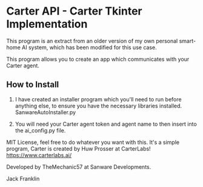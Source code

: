 # Carter API - Carter Tkinter Implementation

This program is an extract from an older version of my own personal smart-home AI system, which has been modified for this use case.

This program allows you to create an app which communicates with your Carter agent.

## How to Install

1. I have created an installer program which you'll need to run before anything else, to ensure you have the necessary libraries installed. SanwareAutoInstaller.py

2. You will need your Carter agent token and agent name to then insert into the ai_config.py file.

MIT License, feel free to do whatever you want with this. It's a simple program, Carter is created by Huw Prosser at CarterLabs! https://www.carterlabs.ai/

Developed by TheMechanic57 at Sanware Developments.

Jack Franklin
